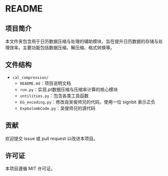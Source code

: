 # README
## 项目简介
本文件夹包含用于日历数据压缩与处理的辅助模块，旨在提升日历数据的存储与处理效率。主要功能包括数据压缩、解压缩、格式转换等。

## 文件结构
- `cal_compression/`
    - `README.md`：项目说明文档
    - `run.py`：实现.pt数据压缩与压缩率计算的核心模块
    - `untilities.py`：包含各类工具函数
    - `EG_encoding.py`：修改自吴俊师兄的代码，使用一位 signbit 表示正负
    - `ExpGolombCode.py`：吴俊师兄的源代码



## 贡献
欢迎提交 issue 或 pull request 以改进本项目。

## 许可证
本项目遵循 MIT 许可证。
